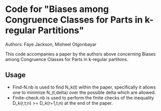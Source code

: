 # Code for "Biases among Congruence Classes for Parts in k-regular Partitions"

Authors: Faye Jackson, Misheel Otgonbayar

This code accompanies a paper by the authors above concerning Biases among Congruence Classes for Parts in k-regular partitons.

## Usage

- Find-N.nb is used to find N\_k(t) within the paper, specifically it allows one to minimize N\_(t,delta) over the possible delta which are allowed.
- Finite-check.nb is used to perform the finite checks of the inequality D\_k(r,t;n) >= D\_k(r+1,t;n) at the end of the paper.
